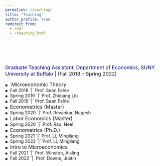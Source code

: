 ```yaml
---
permalink: /teaching/
title: "Teaching"
author_profile: true
redirect_from: 
  - /md/
  - /teaching.html
---
```





<style>
.custom-bullet {
    list-style-type: none;
    padding-left: 0;
}

.custom-bullet li::before {
    content: "\25A0"; /* Unicode character for a small square */
    font-size: 8px; /* Adjust this value to change the icon size */
    margin-right: 1em; /* Adjust this value to control the spacing */
}
</style>

<span style="color:white;"> space space space </span> 

<span style="color:white;"> space space space </span> 

<span style="font-size: 16px;"> <span style="color:Navy;"> Graduate Teaching Assistant, Department of Economics, SUNY University at Buffalo </span> | (Fall 2018 – Spring 2022)</span>
<ul class="custom-bullet"> 
  <li> <span style="font-size: 16px;">Microeconomic Theory</span>
    <ul class="custom-bullet">
      <li><span style="font-size: 14px;">Fall   2018 `|` Prof. Sean Fahle</span></li>
      <li>Spring 2019 `|` Prof. Zhiqiang Liu</li>
      <li>Fall   2019 `|` Prof. Sean Fahle</li>
     </ul>
  </li>
  <li><span style="font-size: 16px;">Econometrics (Master)</span>
    <ul class="custom-bullet">
      <li>Spring 2020 `|` Prof. Revankar, Nagesh</li>
    </ul>
  </li>
  <li><span style="font-size: 16px;">Labor Economics (Master)</span>
    <ul class="custom-bullet">
      <li>Spring 2020 `|` Prof. Rao, Neel</li>
    </ul>
  </li>
  <li><span style="font-size: 16px;">Econometrics (Ph.D.)</span>
    <ul class="custom-bullet">
      <li>Spring 2021 `|` Prof. Li, Mingliang</li>
      <li>Spring 2022 `|` Prof. Li, Mingliang</li>
    </ul>
  </li>
  <li><span style="font-size: 16px;">Intro to Microeconomics</span>
    <ul class="custom-bullet">
      <li>Fall   2021 `|` Prof. Winston, Aisling</li>
      <li>Fall   2022 `|` Prof. Downs, Justin</li>
    </ul>
  </li>
</ul>
